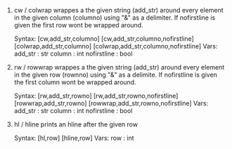 1. cw / colwrap
    wrappes a the given string (add_str) around every element in the given column (columno) using "&" as a delimiter. If nofirstline is given the first row wont be wrapped around.
    
    Syntax:
        [cw,add_str,columno]
        [cw,add_str,columno,nofirstline]
        [colwrap,add_str,columno]
        [colwrap,add_str,columno,nofirstline]
    Vars:
        add_str : str
        column : int
        nofirstline : bool
        
2. rw / rowwrap
    wrappes a the given string (add_str) around every element in the given row (rownno) using "&" as a delimite. If nofirstline is given the first column wont be wrapped around.
    
    Syntax:
        [rw,add_str,rowno]
        [rw,add_str,rowno,nofirstline]
        [rowwrap,add_str,rowno]
        [rowwrap,add_str,rowno,nofirstline]
    Vars:
        add_str : str
        column : int
        nofirstline : bool
        
3. hl / hline
    prints an hline after the given row 
    
    Syntax:
        [hl,row]
        [hline,row]
    Vars:
        row : int